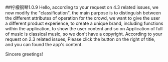 ##柠檬钢琴1.0.9
Hello, according to your request on 4.3 related issues, we now modify the "classification", the main purpose is to distinguish between the different attributes of operation for the crowd, we want to give the user a different product experience, to create a unique brand, including functions within the application, to show the user content and so on
Application of full of music is classical music, so we don't have a copyright.
According to your request on 2.3 related issues, Please click the button on the right of title, and you can found the app's content.

Sincere greetings!
